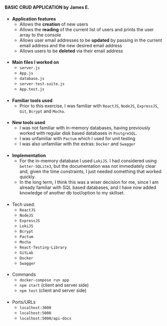 **BASIC CRUD APPLICATION by James E.**
####
- **Application features**
  - Allows the **creation** of new users
  - Allows the **reading** of the current list of users and prints the user 
    array to the console
  - Allows user email addresses to be **updated** by passing in the current 
    email address and the new desired email address
  - Allows users to be **deleted** via their email address
####
- **Main files I worked on**
  - `server.js`
  - `App.js`
  - `database.js`
  - `server-test-suite.js`
  - `App.test.js`
####
  - **Familiar tools used**
    - Prior to this exercise, I was familiar with `ReactJS`, `NodeJS`, 
    `ExpressJS`, `Git`, `Bcrypt` and `Mocha`.
####
  - **New tools used**
    - I was not familiar with in-memory databases, having previously worked with 
      regular disk based databases in `PostgreSQL`.
    - I was unfamiliar with `Pactum` which I used for unit testing
    - I was also unfamiliar with the extras: `Docker` and `Swagger`
####
  - **Implementation**
    - For the in-memory database I used `LokiJS`. I had considered using 
      `better-SQLite3`, but the documentation was not immediately clear and, given the time 
      constraints, I just needed something that worked quickly. 
    - In the long term, I think this was a wiser decision for me, since I am 
      already familiar with SQL based databases, and I have now added 
      knowledge of another db tool/option to my skillset.
####
- Tech used: 
  - `ReactJS`
  - `NodeJS`
  - `ExpressJS`
  - `LokiJS`
  - `Bcrypt`
  - `Pactum`
  - `Mocha`
  - `React-Testing-Library`
  - `GitLab`
  - `Docker`
  - `Swagger`
####
- Commands
  - `docker-compose run app`
  - `npm start` (client and server side)
  - `npm test` (client and server side)
 
####
- Ports/URLs
  - `localhost:3000`
  - `localhost:5000`
  - `localhost:5000/api-docs`
  